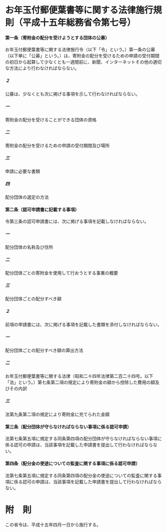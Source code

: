# お年玉付郵便葉書等に関する法律施行規則（平成十五年総務省令第七号）
#### 第一条（寄附金の配分を受けようとする団体の公募）
お年玉付郵便葉書等に関する法律施行令（以下「令」という。）第一条の公募（以下単に「公募」という。）は、寄附金の配分を受けるための申請の受付期間の初日から起算して少なくとも一週間前に、新聞、インターネットその他の適切な方法により行わなければならない。
##### ２
公募は、少なくとも次に掲げる事項を示して行わなければならない。
##### 一
寄附金の配分を受けることができる団体の資格
##### 二
寄附金の配分を受けるための申請の受付期間及び場所
##### 三
申請に必要な書類
##### 四
配分団体の選定の方法
#### 第二条（認可申請書に記載する事項）
令第三条の認可申請書には、次に掲げる事項を記載しなければならない。
##### 一
配分団体の名称及び住所
##### 二
配分団体ごとの寄附金を使用して行おうとする事業の概要
##### 三
配分団体ごとの配分すべき額
##### ２
前項の申請書には、次に掲げる事項を記載した書類を添付しなければならない。
##### 一
配分団体ごとの配分すべき額の算出方法
##### 二
お年玉付郵便葉書等に関する法律（昭和二十四年法律第二百二十四号。以下「法」という。）第七条第二項の規定により寄附金の額から控除した費用の額及びその内訳
##### 三
法第九条第二項の規定により寄附金に充てられた金額
#### 第三条（配分団体が守らなければならない事項に係る認可申請）
法第七条第五項に規定する同条第四項の配分団体が守らなければならない事項に係る認可の申請は、当該事項を記載した申請書を提出して行わなければならない。
#### 第四条（配分金の使途についての監査に関する事項に係る認可申請）
法第七条第五項に規定する同条第四項の配分金の使途についての監査に関する事項に係る認可の申請は、当該事項を記載した申請書を提出して行わなければならない。
# 附　則
この省令は、平成十五年四月一日から施行する。
